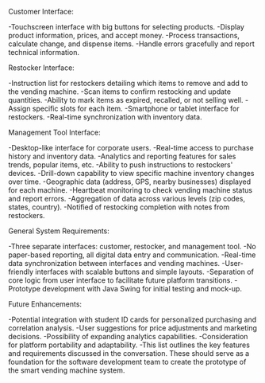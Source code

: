 Customer Interface:

-Touchscreen interface with big buttons for selecting products.
-Display product information, prices, and accept money.
-Process transactions, calculate change, and dispense items.
-Handle errors gracefully and report technical information.

Restocker Interface:

-Instruction list for restockers detailing which items to remove and add to the vending machine.
-Scan items to confirm restocking and update quantities.
-Ability to mark items as expired, recalled, or not selling well.
-Assign specific slots for each item.
-Smartphone or tablet interface for restockers.
-Real-time synchronization with inventory data.

Management Tool Interface:

-Desktop-like interface for corporate users.
-Real-time access to purchase history and inventory data.
-Analytics and reporting features for sales trends, popular items, etc.
-Ability to push instructions to restockers' devices.
-Drill-down capability to view specific machine inventory changes over time.
-Geographic data (address, GPS, nearby businesses) displayed for each machine.
-Heartbeat monitoring to check vending machine status and report errors.
-Aggregation of data across various levels (zip codes, states, country).
-Notified of restocking completion with notes from restockers.

General System Requirements:

-Three separate interfaces: customer, restocker, and management tool.
-No paper-based reporting, all digital data entry and communication.
-Real-time data synchronization between interfaces and vending machines.
-User-friendly interfaces with scalable buttons and simple layouts.
-Separation of core logic from user interface to facilitate future platform transitions.
-Prototype development with Java Swing for initial testing and mock-up.

Future Enhancements:

-Potential integration with student ID cards for personalized purchasing and correlation analysis.
-User suggestions for price adjustments and marketing decisions.
-Possibility of expanding analytics capabilities.
-Consideration for platform portability and adaptability.
-This list outlines the key features and requirements discussed in the conversation. These should serve as a foundation for the software development team to create the prototype of the smart vending machine system.